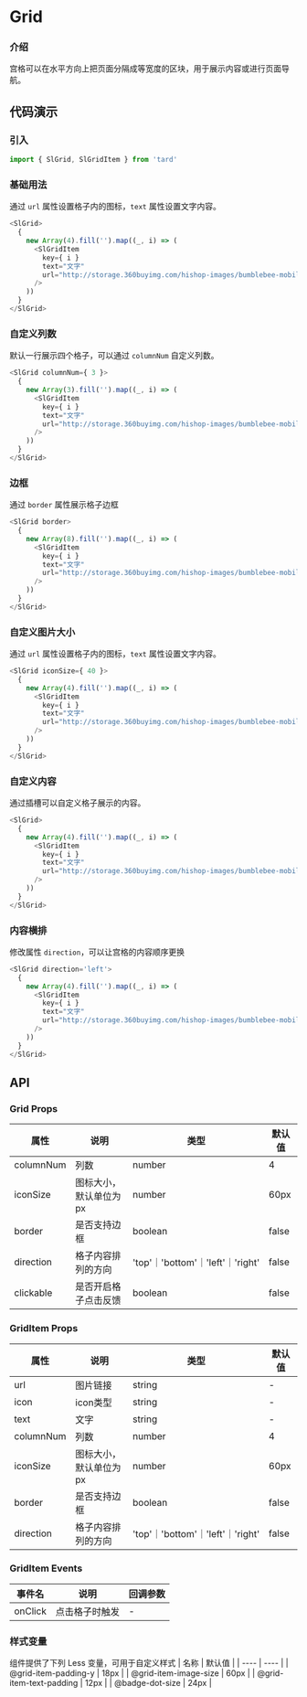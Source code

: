 # Grid

### 介绍
宫格可以在水平方向上把页面分隔成等宽度的区块，用于展示内容或进行页面导航。

## 代码演示
### 引入
```js
import { SlGrid, SlGridItem } from 'tard'
```
### 基础用法
通过 `url` 属性设置格子内的图标，`text` 属性设置文字内容。
```js
<SlGrid>
  {
    new Array(4).fill('').map((_, i) => (
      <SlGridItem 
        key={ i }
        text="文字" 
        url="http://storage.360buyimg.com/hishop-images/bumblebee-mobile/person/pay.png" 
      />
    ))
  }
</SlGrid>
```

### 自定义列数
默认一行展示四个格子，可以通过 `columnNum` 自定义列数。
```js
<SlGrid columnNum={ 3 }>
  {
    new Array(3).fill('').map((_, i) => (
      <SlGridItem 
        key={ i }
        text="文字" 
        url="http://storage.360buyimg.com/hishop-images/bumblebee-mobile/person/pay.png" 
      />
    ))
  }
</SlGrid>
```

### 边框
通过 `border` 属性展示格子边框
```js
<SlGrid border>
  {
    new Array(8).fill('').map((_, i) => (
      <SlGridItem 
        key={ i }
        text="文字" 
        url="http://storage.360buyimg.com/hishop-images/bumblebee-mobile/person/pay.png" 
      />
    ))
  }
</SlGrid>
```

### 自定义图片大小
通过 `url` 属性设置格子内的图标，`text` 属性设置文字内容。
```js
<SlGrid iconSize={ 40 }>
  {
    new Array(4).fill('').map((_, i) => (
      <SlGridItem 
        key={ i }
        text="文字" 
        url="http://storage.360buyimg.com/hishop-images/bumblebee-mobile/person/pay.png" 
      />
    ))
  }
</SlGrid>
```

### 自定义内容
通过插槽可以自定义格子展示的内容。
```js
<SlGrid>
  {
    new Array(4).fill('').map((_, i) => (
      <SlGridItem 
        key={ i }
        text="文字" 
        url="http://storage.360buyimg.com/hishop-images/bumblebee-mobile/person/pay.png" 
      />
    ))
  }
</SlGrid>
```

### 内容横排
修改属性 `direction`，可以让宫格的内容顺序更换
```js
<SlGrid direction='left'>
  {
    new Array(4).fill('').map((_, i) => (
      <SlGridItem 
        key={ i }
        text="文字" 
        url="http://storage.360buyimg.com/hishop-images/bumblebee-mobile/person/pay.png" 
      />
    ))
  }
</SlGrid>
```

## API
### Grid Props
|  属性   | 说明  | 类型 | 默认值 |
|  ----  | ----  | ---- | ---- |
| columnNum | 列数 | number | 4 |
| iconSize | 图标大小，默认单位为px | number | 60px |
| border | 是否支持边框 |	boolean | false |
| direction | 格子内容排列的方向 | 'top'｜'bottom'｜'left'｜'right' | false |
| clickable | 是否开启格子点击反馈 | boolean | false |

### GridItem Props
|  属性   | 说明  | 类型 | 默认值 |
|  ----  | ----  | ---- | ---- |
| url | 图片链接 | string | - |
| icon | icon类型 | string | - |
| text | 文字 | string | - |
| columnNum | 列数 | number | 4 |
| iconSize | 图标大小，默认单位为px | number | 60px |
| border | 是否支持边框 |	boolean | false |
| direction | 格子内容排列的方向 | 'top'｜'bottom'｜'left'｜'right' | false |

### GridItem Events
|  事件名   | 说明  | 回调参数 |
|  ----  | ----  | ---- |
| onClick | 点击格子时触发 | - |

### 样式变量
组件提供了下列 Less 变量，可用于自定义样式
|  名称  | 默认值 |
|  ---- | ---- |
|  @grid-item-padding-y | 18px |
|  @grid-item-image-size | 60px |
|  @grid-item-text-padding | 12px |
|  @badge-dot-size  | 24px |
